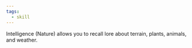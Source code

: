 ```yaml
---
tags:
  - skill
---
```

Intelligence (Nature) allows you to recall lore about terrain, plants, animals, and weather.